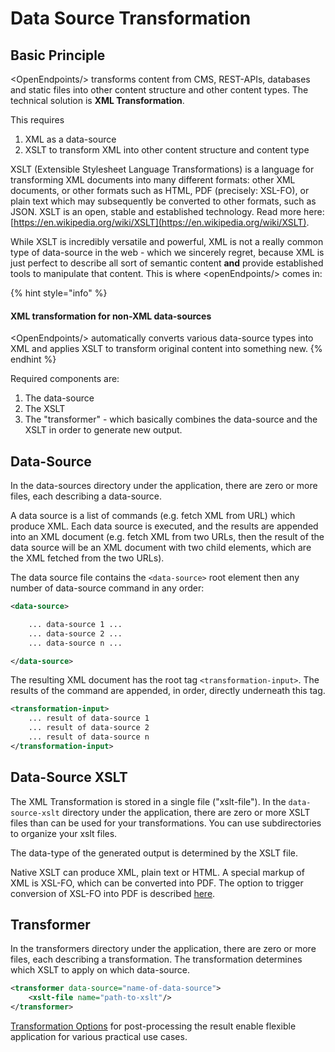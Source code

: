 # Data Source Transformation

## Basic Principle

\<OpenEndpoints/> transforms content from CMS, REST-APIs, databases and static files into other content structure and other content types. The technical solution is **XML Transformation**.

This requires

1. XML as a data-source
2. XSLT to transform XML into other content structure and content type

XSLT (Extensible Stylesheet Language Transformations) is a language for transforming XML documents into many different formats: other XML documents, or other formats such as HTML, PDF (precisely: XSL-FO), or plain text which may subsequently be converted to other formats, such as JSON. XSLT is an open, stable and established technology. Read more here: [https://en.wikipedia.org/wiki/XSLT](https://en.wikipedia.org/wiki/XSLT).

While XSLT is incredibly versatile and powerful, XML is not a really common type of data-source in the web - which we sincerely regret, because XML is just perfect to describe all sort of semantic content **and** provide established tools to manipulate that content. This is where \<openEndpoints/> comes in:

{% hint style="info" %}
#### XML transformation for non-XML data-sources

\<OpenEndpoints/> automatically converts various data-source types into XML and applies XSLT to transform original content into something new.
{% endhint %}

Required components are:

1. The data-source
2. The XSLT
3. The "transformer" - which basically combines the data-source and the XSLT in order to generate new output.

## Data-Source

In the data-sources directory under the application, there are zero or more files, each describing a data-source.

A data source is a list of commands (e.g. fetch XML from URL) which produce XML. Each data source is executed, and the results are appended into an XML document (e.g. fetch XML from two URLs, then the result of the data source will be an XML document with two child elements, which are the XML fetched from the two URLs).

The data source file contains the `<data-source>` root element then any number of data-source command in any order:

```xml
<data-source>

    ... data-source 1 ...
    ... data-source 2 ...
    ... data-source n ...

</data-source>
```

The resulting XML document has the root tag `<transformation-input>`. The results of the command are appended, in order, directly underneath this tag.

```xml
<transformation-input>
    ... result of data-source 1
    ... result of data-source 2
    ... result of data-source n
</transformation-input>
```

## Data-Source XSLT

The XML Transformation is stored in a single file ("xslt-file"). In the `data-source-xslt` directory under the application, there are zero or more XSLT files than can be used for your transformations. You can use subdirectories to organize your xslt files.

The data-type of the generated output is determined by the XSLT file.

Native XSLT can produce XML, plain text or HTML. A special markup of XML is XSL-FO, which can be converted into PDF. The option to trigger conversion of XSL-FO into PDF is described [here](transformation-options.md#generate-pdf).

## Transformer

In the transformers directory under the application, there are zero or more files, each describing a transformation. The transformation determines which XSLT to apply on which data-source.

```xml
<transformer data-source="name-of-data-source">
    <xslt-file name="path-to-xslt"/>
</transformer>
```

[Transformation Options](transformation-options.md) for post-processing the result enable flexible application for various practical use cases.
